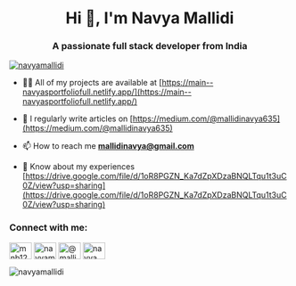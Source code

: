 <h1 align="center">Hi 👋, I'm Navya Mallidi</h1>
<h3 align="center">A passionate full stack developer from India</h3>

<p align="left"> <a href="https://github.com/ryo-ma/github-profile-trophy"><img src="https://github-profile-trophy.vercel.app/?username=navyamallidi" alt="navyamallidi" /></a> </p>

- 👨‍💻 All of my projects are available at [https://main--navyasportfoliofull.netlify.app/](https://main--navyasportfoliofull.netlify.app/)

- 📝 I regularly write articles on [https://medium.com/@mallidinavya635](https://medium.com/@mallidinavya635)

- 📫 How to reach me **mallidinavya@gmail.com**

- 📄 Know about my experiences [https://drive.google.com/file/d/1oR8PGZN_Ka7dZpXDzaBNQLTqu1t3uC0Z/view?usp=sharing](https://drive.google.com/file/d/1oR8PGZN_Ka7dZpXDzaBNQLTqu1t3uC0Z/view?usp=sharing)


<h3 align="left">Connect with me:</h3>
<p align="left">
<a href="https://twitter.com/mnb123r" target="blank"><img align="center" src="https://raw.githubusercontent.com/rahuldkjain/github-profile-readme-generator/master/src/images/icons/Social/twitter.svg" alt="mnb123r" height="30" width="40" /></a>
<a href="https://linkedin.com/in/navyamallidit" target="blank"><img align="center" src="https://raw.githubusercontent.com/rahuldkjain/github-profile-readme-generator/master/src/images/icons/Social/linked-in-alt.svg" alt="navyamallidit" height="30" width="40" /></a>
<a href="https://medium.com/@mallidinavya635" target="blank"><img align="center" src="https://raw.githubusercontent.com/rahuldkjain/github-profile-readme-generator/master/src/images/icons/Social/medium.svg" alt="@mallidinavya635" height="30" width="40" /></a>
<a href="https://www.leetcode.com/navya_mallidi" target="blank"><img align="center" src="https://raw.githubusercontent.com/rahuldkjain/github-profile-readme-generator/master/src/images/icons/Social/leet-code.svg" alt="navya_mallidi" height="30" width="40" /></a>
</p>

<p><img align="center" src="https://github-readme-streak-stats.herokuapp.com/?user=navyamallidi&" alt="navyamallidi" /></p>

